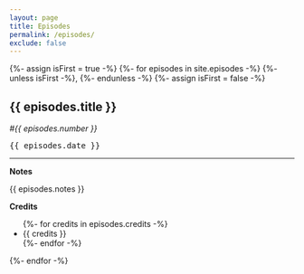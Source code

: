 ```yaml
---
layout: page
title: Episodes
permalink: /episodes/
exclude: false
---
```

{%- assign isFirst = true -%}
{%- for episodes in site.episodes -%}
{%- unless isFirst -%}, {%- endunless -%}
{%- assign isFirst = false -%}
<div class="row">
  <div class="col col-collection-title">
    <h2>{{ episodes.title }}</h2> <em>&#35;{{ episodes.number }}</em>
    <pre>{{ episodes.date }}</pre>
    <hr>
  </div>
</div>
<div class="row">
  <div class="col-md-6 col-sm-12">
    <strong>Notes</strong>
    <p>{{ episodes.notes }}</p>
  </div>
  <div class="col-md-6 col-sm-12">
    <strong>Credits</strong>
    <ul>
    {%- for credits in episodes.credits -%}
      <li>{{ credits }}</li>
    {%- endfor -%}
    </ul>
  </div>
</div>
{%- endfor -%}